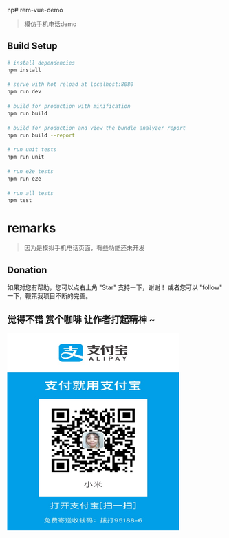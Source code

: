 np# rem-vue-demo

> 模仿手机电话demo

## Build Setup

``` bash
# install dependencies
npm install

# serve with hot reload at localhost:8080
npm run dev

# build for production with minification
npm run build

# build for production and view the bundle analyzer report
npm run build --report

# run unit tests
npm run unit

# run e2e tests
npm run e2e

# run all tests
npm test
```

# remarks
> 因为是模拟手机电话页面，有些功能还未开发

## Donation

如果对您有帮助，您可以点右上角 "Star" 支持一下，谢谢！ 或者您可以 "follow" 一下，鞭策我项目不断的完善。

## 觉得不错 赏个咖啡 让作者打起精神 ~
<img src="./src/assets/QR-code.png" width="400px" height="460px" >
